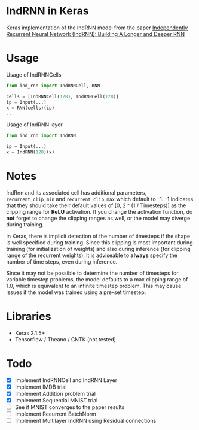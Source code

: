 # IndRNN in Keras
Keras implementation of the IndRNN model from the paper [Independently Recurrent Neural Network (IndRNN): Building A Longer and Deeper RNN](https://arxiv.org/abs/1803.04831)

# Usage
Usage of IndRNNCells
```python
from ind_rnn import IndRNNCell, RNN

cells = [IndRNNCell(128), IndRNNCell(128)]
ip = Input(...)
x = RNN(cells)(ip)
...

```

Usage of IndRNN layer
```python
from ind_rnn import IndRNN

ip = Input(...)
x = IndRNN(128)(x)

```

# Notes
IndRnn and its associated cell has additional parameters, `recurrent_clip_min` and `recurrent_clip_max` which default to -1.
-1 indicates that they should take their default values of [0, 2 ^ (1 / Timesteps)] as the clipping range for **ReLU** activation. If you change the activation function, do **not** forget to change the clipping ranges as well, or the model may diverge during training.

In Keras, there is implicit detection of the number of timesteps if the shape is well specified during training. Since this clipping is most important during training (for initialization of weights) and also during inference (for clipping range of the recurrent weights), it is adviseable to **always** specify the number of time steps, even during inference. 

Since it may not be possible to determine the number of timesteps for variable timestep problems, the model defaults to a max clipping range of 1.0, which is equivalent to an infinite timestep problem. This may cause issues if the model was trained using a pre-set timestep.

# Libraries
- Keras 2.1.5+
- Tensorflow / Theano / CNTK (not tested)

# Todo
- [x] Implement IndRNNCell and IndRNN Layer
- [x] Implement IMDB trial
- [x] Implement Addition problem trial
- [x] Implement Sequential MNIST trial
- [ ] See if MNIST converges to the paper results
- [ ] Implement Recurrent BatchNorm
- [ ] Implement Multilayer IndRNN using Residual connections
